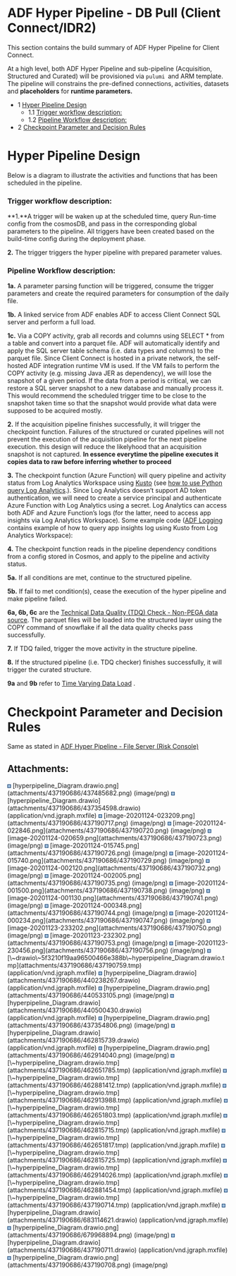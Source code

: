 # ADF Hyper Pipeline - DB Pull (Client Connect/IDR2)

This section contains the build summary of ADF Hyper Pipeline for Client
Connect.

At a high level, both ADF Hyper Pipeline and sub-pipeline (Acquisition,
Structured and Curated) will be provisioned via `pulumi `and ARM
template. The pipeline will constrains the pre-defined connections,
activities, datasets and **placeholders** for **runtime parameters.**

<div class="toc-macro rbtoc1645673422619">

-   1 [Hyper Pipeline
    Design](#ADFHyperPipeline-DBPull(ClientConnect/IDR2)-HyperPipelineDesign)
    -   1.1 [Trigger workflow
        description:](#ADFHyperPipeline-DBPull(ClientConnect/IDR2)-Triggerworkflowdescription:)
    -   1.2 [Pipeline Workflow
        description:](#ADFHyperPipeline-DBPull(ClientConnect/IDR2)-PipelineWorkflowdescription:)
-   2 [Checkpoint Parameter and Decision
    Rules](#ADFHyperPipeline-DBPull(ClientConnect/IDR2)-CheckpointParameterandDecisionRules)

</div>

# Hyper Pipeline Design

Below is a diagram to illustrate the activities and functions that has
been scheduled in the pipeline.

<div
id="ap-com.mxgraph.confluence.plugins.diagramly__drawio318278795770804198"
class="ap-container">

<div
id="embedded-com.mxgraph.confluence.plugins.diagramly__drawio318278795770804198"
class="ap-content">

</div>

</div>

### **Trigger workflow description:**

**1.**A trigger will be waken up at the scheduled time, query Run-time
config from the cosmosDB, and pass in the corresponding global
parameters to the pipeline. All triggers have been created based on the
build-time config during the deployment phase.

**2.** The trigger triggers the hyper pipeline with prepared parameter
values. 

### **Pipeline Workflow description:**

**1a.** A parameter parsing function will be triggered, consume the
trigger parameters and create the required parameters for consumption of
the daily file.

**1b.** A linked service from ADF enables ADF to access Client Connect
SQL server and perform a full load.

**1c.** Via a COPY activity, grab all records and columns using SELECT
\* from a table and convert into a parquet file. ADF will automatically
identify and apply the SQL server table schema (i.e. data types and
columns) to the parquet file. Since Client Connect is hosted in a
private network, the self-hosted ADF integration runtime VM is used. If
the VM fails to perform the COPY activity (e.g. missing Java JER as
dependency), we will lose the snapshot of a given period. If the data
from a period is critical, we can restore a SQL server snapshot to a new
database and manually process it. This would recommend the scheduled
trigger time to be close to the snapshot taken time so that the snapshot
would provide what data were supposed to be acquired mostly.

**2.** If the acquisition pipeline finishes successfully, it will
trigger the checkpoint function. Failures of the structured or curated
pipelines will not prevent the execution of the acquisition pipeline for
the next pipeline execution. this design will reduce the likelyhood that
an acquisition snapshot is not captured. **In essence everytime the
pipeline executes it copies data to raw before inferring whether to
proceed**

**3.** The checkpoint function (Azure Function) will query pipeline and
activity status from Log Analytics Workspace using <a
href="https://docs.microsoft.com/en-us/azure/data-explorer/kusto/concepts/"
rel="nofollow">Kusto</a> (see <a
href="https://medium.com/@IrekRomaniuk/query-azure-log-analytics-from-python-f282151b7d46"
rel="nofollow">how to use Python query Log Analytics</a>.). Since Log
Analytics doesn’t support AD token authentication, we will need to
create a service principal and authenticate Azure Function with Log
Analytics using a secret. Log Analytics can access both ADF and Azure
Function’s logs (for the latter, need to access app insights via Log
Analytics Workspace). Some example code (<a
href="https://vmia.atlassian.net/wiki/spaces/SDI/pages/285999125/ADF+Logging"
data-linked-resource-id="285999125" data-linked-resource-version="2"
data-linked-resource-type="page">ADF Logging</a> contains example of how
to query app insights log using Kusto from Log Analytics Workspace):

**4.** The checkpoint function reads in the pipeline dependency
conditions from a config stored in Cosmos, and apply to the pipeline and
activity status.

**5a.** If all conditions are met, continue to the structured pipeline.

**5b.** If fail to met condition(s), cease the execution of the hyper
pipeline and make pipeline failed.

**6a, 6b, 6c** are the <a
href="https://vmia.atlassian.net/wiki/spaces/SDI/pages/370638849/Technical+Data+Quality+%28TDQ%29+Check+-+Non-PEGA+data+source"
data-linked-resource-id="370638849" data-linked-resource-version="46"
data-linked-resource-type="page">Technical Data Quality (TDQ) Check -
Non-PEGA data source</a>. The parquet files will be loaded into the
structured layer using the COPY command of snowflake if all the data
quality checks pass successfully.

**7.** If TDQ failed, trigger the move activity in the structure
pipeline.

**8.** If the structured pipeline (i.e. TDQ checker) finishes
successfully, it will trigger the curated structure.

**9a** and **9b** refer to <a
href="https://vmia.atlassian.net/wiki/spaces/SDI/pages/432144521/Time+Varying+Data+Load"
data-linked-resource-id="432144521" data-linked-resource-version="5"
data-linked-resource-type="page">Time Varying Data Load</a> .

# Checkpoint Parameter and Decision Rules

Same as stated in
<a href="ADF_Hyper_Pipeline_-_File_Server_Risk_Console_"
data-linked-resource-id="424116229" data-linked-resource-version="23"
data-linked-resource-type="page">ADF Hyper Pipeline - File Server (Risk
Console)</a>

<div class="pageSectionHeader">

## Attachments:

</div>

<div class="greybox" align="left">

<img src="images/icons/bullet_blue.gif" width="8" height="8" />
[hyperpipeline_Diagram.drawio.png](attachments/437190686/437485682.png)
(image/png)  
<img src="images/icons/bullet_blue.gif" width="8" height="8" />
[hyperpipeline_Diagram.drawio](attachments/437190686/437354598.drawio)
(application/vnd.jgraph.mxfile)  
<img src="images/icons/bullet_blue.gif" width="8" height="8" />
[image-20201124-023209.png](attachments/437190686/437190717.png)
(image/png)  
<img src="images/icons/bullet_blue.gif" width="8" height="8" />
[image-20201124-022846.png](attachments/437190686/437190720.png)
(image/png)  
<img src="images/icons/bullet_blue.gif" width="8" height="8" />
[image-20201124-020659.png](attachments/437190686/437190723.png)
(image/png)  
<img src="images/icons/bullet_blue.gif" width="8" height="8" />
[image-20201124-015745.png](attachments/437190686/437190726.png)
(image/png)  
<img src="images/icons/bullet_blue.gif" width="8" height="8" />
[image-20201124-015740.png](attachments/437190686/437190729.png)
(image/png)  
<img src="images/icons/bullet_blue.gif" width="8" height="8" />
[image-20201124-002120.png](attachments/437190686/437190732.png)
(image/png)  
<img src="images/icons/bullet_blue.gif" width="8" height="8" />
[image-20201124-002005.png](attachments/437190686/437190735.png)
(image/png)  
<img src="images/icons/bullet_blue.gif" width="8" height="8" />
[image-20201124-001500.png](attachments/437190686/437190738.png)
(image/png)  
<img src="images/icons/bullet_blue.gif" width="8" height="8" />
[image-20201124-001130.png](attachments/437190686/437190741.png)
(image/png)  
<img src="images/icons/bullet_blue.gif" width="8" height="8" />
[image-20201124-000348.png](attachments/437190686/437190744.png)
(image/png)  
<img src="images/icons/bullet_blue.gif" width="8" height="8" />
[image-20201124-000234.png](attachments/437190686/437190747.png)
(image/png)  
<img src="images/icons/bullet_blue.gif" width="8" height="8" />
[image-20201123-233202.png](attachments/437190686/437190750.png)
(image/png)  
<img src="images/icons/bullet_blue.gif" width="8" height="8" />
[image-20201123-232302.png](attachments/437190686/437190753.png)
(image/png)  
<img src="images/icons/bullet_blue.gif" width="8" height="8" />
[image-20201123-230456.png](attachments/437190686/437190756.png)
(image/png)  
<img src="images/icons/bullet_blue.gif" width="8" height="8" />
[\~drawio\~5f3210f19aa96500466e388b\~hyperpipeline_Diagram.drawio.tmp](attachments/437190686/437190759.tmp)
(application/vnd.jgraph.mxfile)  
<img src="images/icons/bullet_blue.gif" width="8" height="8" />
[hyperpipeline_Diagram.drawio](attachments/437190686/440238267.drawio)
(application/vnd.jgraph.mxfile)  
<img src="images/icons/bullet_blue.gif" width="8" height="8" />
[hyperpipeline_Diagram.drawio.png](attachments/437190686/440533105.png)
(image/png)  
<img src="images/icons/bullet_blue.gif" width="8" height="8" />
[hyperpipeline_Diagram.drawio](attachments/437190686/440500430.drawio)
(application/vnd.jgraph.mxfile)  
<img src="images/icons/bullet_blue.gif" width="8" height="8" />
[hyperpipeline_Diagram.drawio.png](attachments/437190686/437354806.png)
(image/png)  
<img src="images/icons/bullet_blue.gif" width="8" height="8" />
[hyperpipeline_Diagram.drawio](attachments/437190686/462815739.drawio)
(application/vnd.jgraph.mxfile)  
<img src="images/icons/bullet_blue.gif" width="8" height="8" />
[hyperpipeline_Diagram.drawio.png](attachments/437190686/462914040.png)
(image/png)  
<img src="images/icons/bullet_blue.gif" width="8" height="8" />
[\~hyperpipeline_Diagram.drawio.tmp](attachments/437190686/462651785.tmp)
(application/vnd.jgraph.mxfile)  
<img src="images/icons/bullet_blue.gif" width="8" height="8" />
[\~hyperpipeline_Diagram.drawio.tmp](attachments/437190686/462881412.tmp)
(application/vnd.jgraph.mxfile)  
<img src="images/icons/bullet_blue.gif" width="8" height="8" />
[\~hyperpipeline_Diagram.drawio.tmp](attachments/437190686/462913988.tmp)
(application/vnd.jgraph.mxfile)  
<img src="images/icons/bullet_blue.gif" width="8" height="8" />
[\~hyperpipeline_Diagram.drawio.tmp](attachments/437190686/462651803.tmp)
(application/vnd.jgraph.mxfile)  
<img src="images/icons/bullet_blue.gif" width="8" height="8" />
[\~hyperpipeline_Diagram.drawio.tmp](attachments/437190686/462815715.tmp)
(application/vnd.jgraph.mxfile)  
<img src="images/icons/bullet_blue.gif" width="8" height="8" />
[\~hyperpipeline_Diagram.drawio.tmp](attachments/437190686/462651817.tmp)
(application/vnd.jgraph.mxfile)  
<img src="images/icons/bullet_blue.gif" width="8" height="8" />
[\~hyperpipeline_Diagram.drawio.tmp](attachments/437190686/462815725.tmp)
(application/vnd.jgraph.mxfile)  
<img src="images/icons/bullet_blue.gif" width="8" height="8" />
[\~hyperpipeline_Diagram.drawio.tmp](attachments/437190686/462914026.tmp)
(application/vnd.jgraph.mxfile)  
<img src="images/icons/bullet_blue.gif" width="8" height="8" />
[\~hyperpipeline_Diagram.drawio.tmp](attachments/437190686/462881454.tmp)
(application/vnd.jgraph.mxfile)  
<img src="images/icons/bullet_blue.gif" width="8" height="8" />
[\~hyperpipeline_Diagram.drawio.tmp](attachments/437190686/437190714.tmp)
(application/vnd.jgraph.mxfile)  
<img src="images/icons/bullet_blue.gif" width="8" height="8" />
[hyperpipeline_Diagram.drawio](attachments/437190686/683114621.drawio)
(application/vnd.jgraph.mxfile)  
<img src="images/icons/bullet_blue.gif" width="8" height="8" />
[hyperpipeline_Diagram.drawio.png](attachments/437190686/679968894.png)
(image/png)  
<img src="images/icons/bullet_blue.gif" width="8" height="8" />
[hyperpipeline_Diagram.drawio](attachments/437190686/437190711.drawio)
(application/vnd.jgraph.mxfile)  
<img src="images/icons/bullet_blue.gif" width="8" height="8" />
[hyperpipeline_Diagram.drawio.png](attachments/437190686/437190708.png)
(image/png)  

</div>
